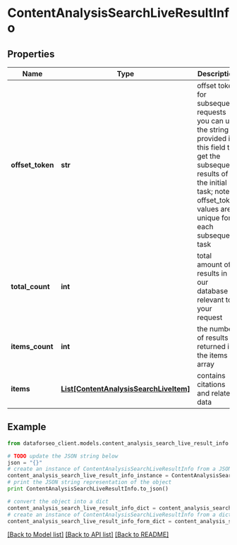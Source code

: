 # ContentAnalysisSearchLiveResultInfo


## Properties

Name | Type | Description | Notes
------------ | ------------- | ------------- | -------------
**offset_token** | **str** | offset token for subsequent requests you can use the string provided in this field to get the subsequent results of the initial task; note: offset_token values are unique for each subsequent task | [optional] 
**total_count** | **int** | total amount of results in our database relevant to your request | [optional] 
**items_count** | **int** | the number of results returned in the items array | [optional] 
**items** | [**List[ContentAnalysisSearchLiveItem]**](ContentAnalysisSearchLiveItem.md) | contains citations and related data | [optional] 

## Example

```python
from dataforseo_client.models.content_analysis_search_live_result_info import ContentAnalysisSearchLiveResultInfo

# TODO update the JSON string below
json = "{}"
# create an instance of ContentAnalysisSearchLiveResultInfo from a JSON string
content_analysis_search_live_result_info_instance = ContentAnalysisSearchLiveResultInfo.from_json(json)
# print the JSON string representation of the object
print ContentAnalysisSearchLiveResultInfo.to_json()

# convert the object into a dict
content_analysis_search_live_result_info_dict = content_analysis_search_live_result_info_instance.to_dict()
# create an instance of ContentAnalysisSearchLiveResultInfo from a dict
content_analysis_search_live_result_info_form_dict = content_analysis_search_live_result_info.from_dict(content_analysis_search_live_result_info_dict)
```
[[Back to Model list]](../README.md#documentation-for-models) [[Back to API list]](../README.md#documentation-for-api-endpoints) [[Back to README]](../README.md)


